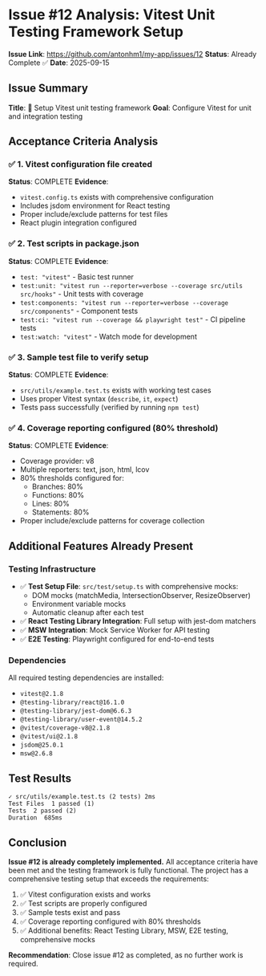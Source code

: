 # Issue #12 Analysis: Vitest Unit Testing Framework Setup

**Issue Link**: https://github.com/antonhm1/my-app/issues/12
**Status**: Already Complete ✅
**Date**: 2025-09-15

## Issue Summary

**Title**: 🧪 Setup Vitest unit testing framework
**Goal**: Configure Vitest for unit and integration testing

## Acceptance Criteria Analysis

### ✅ 1. Vitest configuration file created
**Status**: COMPLETE
**Evidence**:
- `vitest.config.ts` exists with comprehensive configuration
- Includes jsdom environment for React testing
- Proper include/exclude patterns for test files
- React plugin integration configured

### ✅ 2. Test scripts in package.json
**Status**: COMPLETE
**Evidence**:
- `test: "vitest"` - Basic test runner
- `test:unit: "vitest run --reporter=verbose --coverage src/utils src/hooks"` - Unit tests with coverage
- `test:components: "vitest run --reporter=verbose --coverage src/components"` - Component tests
- `test:ci: "vitest run --coverage && playwright test"` - CI pipeline tests
- `test:watch: "vitest"` - Watch mode for development

### ✅ 3. Sample test file to verify setup
**Status**: COMPLETE
**Evidence**:
- `src/utils/example.test.ts` exists with working test cases
- Uses proper Vitest syntax (`describe`, `it`, `expect`)
- Tests pass successfully (verified by running `npm test`)

### ✅ 4. Coverage reporting configured (80% threshold)
**Status**: COMPLETE
**Evidence**:
- Coverage provider: v8
- Multiple reporters: text, json, html, lcov
- 80% thresholds configured for:
  - Branches: 80%
  - Functions: 80%
  - Lines: 80%
  - Statements: 80%
- Proper include/exclude patterns for coverage collection

## Additional Features Already Present

### Testing Infrastructure
- ✅ **Test Setup File**: `src/test/setup.ts` with comprehensive mocks:
  - DOM mocks (matchMedia, IntersectionObserver, ResizeObserver)
  - Environment variable mocks
  - Automatic cleanup after each test
- ✅ **React Testing Library Integration**: Full setup with jest-dom matchers
- ✅ **MSW Integration**: Mock Service Worker for API testing
- ✅ **E2E Testing**: Playwright configured for end-to-end tests

### Dependencies
All required testing dependencies are installed:
- `vitest@2.1.8`
- `@testing-library/react@16.1.0`
- `@testing-library/jest-dom@6.6.3`
- `@testing-library/user-event@14.5.2`
- `@vitest/coverage-v8@2.1.8`
- `@vitest/ui@2.1.8`
- `jsdom@25.0.1`
- `msw@2.6.8`

## Test Results
```
✓ src/utils/example.test.ts (2 tests) 2ms
Test Files  1 passed (1)
Tests  2 passed (2)
Duration  685ms
```

## Conclusion

**Issue #12 is already completely implemented.** All acceptance criteria have been met and the testing framework is fully functional. The project has a comprehensive testing setup that exceeds the requirements:

1. ✅ Vitest configuration exists and works
2. ✅ Test scripts are properly configured
3. ✅ Sample tests exist and pass
4. ✅ Coverage reporting configured with 80% thresholds
5. ✅ Additional benefits: React Testing Library, MSW, E2E testing, comprehensive mocks

**Recommendation**: Close issue #12 as completed, as no further work is required.